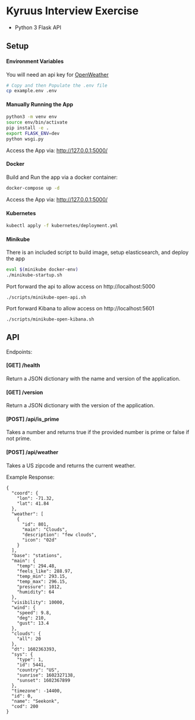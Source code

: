 # Kyruus Interview Exercise
* Python 3 Flask API


## Setup
#### Environment Variables
You will need an api key for [OpenWeather](https://home.openweathermap.org/api_keys)
```bash
# Copy and then Populate the .env file
cp example.env .env
```

#### Manually Running the App
```bash
python3 -m venv env
source env/bin/activate
pip install -e .
export FLASK_ENV=dev
python wsgi.py
```
Access the App via: http://127.0.0.1:5000/ 

#### Docker
Build and Run the app via a docker container:
```bash
docker-compose up -d
```
Access the App via: http://127.0.0.1:5000/ 

#### Kubernetes
```bash
kubectl apply -f kubernetes/deployment.yml
```

#### Minikube
There is an included script to build image, setup elasticsearch, and deploy the app
```bash
eval $(minikube docker-env)
./minikube-startup.sh
```
Port forward the api to allow access on http://localhost:5000
```
./scripts/minikube-open-api.sh
```

Port forward Kibana to allow access on http://localhost:5601
```
./scripts/minikube-open-kibana.sh
```


## API
Endpoints:

#### [GET] /health
Return a JSON dictionary with the name and version of the application.

#### [GET] /version
Return a JSON dictionary with the version of the application.

#### [POST] /api/is_prime 
Takes a number and returns true if the provided number is prime or false if not prime.

#### [POST] /api/weather 
Takes a US zipcode and returns the current weather.

Example Response:
```
{
  "coord": {
    "lon": -71.32,
    "lat": 41.84
  },
  "weather": [
    {
      "id": 801,
      "main": "Clouds",
      "description": "few clouds",
      "icon": "02d"
    }
  ],
  "base": "stations",
  "main": {
    "temp": 294.48,
    "feels_like": 288.97,
    "temp_min": 293.15,
    "temp_max": 296.15,
    "pressure": 1012,
    "humidity": 64
  },
  "visibility": 10000,
  "wind": {
    "speed": 9.8,
    "deg": 210,
    "gust": 13.4
  },
  "clouds": {
    "all": 20
  },
  "dt": 1602363393,
  "sys": {
    "type": 1,
    "id": 5441,
    "country": "US",
    "sunrise": 1602327138,
    "sunset": 1602367899
  },
  "timezone": -14400,
  "id": 0,
  "name": "Seekonk",
  "cod": 200
}
``` 
    